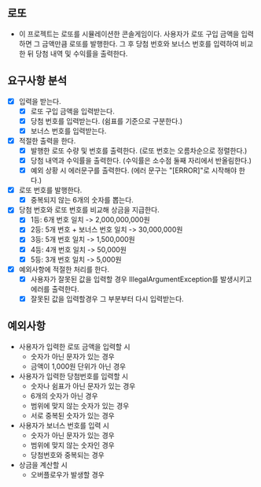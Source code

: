 
## 로또
- 이 프로젝트는 로또를 시뮬레이션한 콘솔게임이다. 사용자가 로또 구입 금액을 입력하면 그 금액만큼 로또를 발행한다. 그 후 당첨 번호와 보너스 번호를 입력하여 비교한 뒤 당첨 내역 및 수익률을 출력한다.

## 요구사항 분석
- [x] 입력을 받는다.
  - [x] 로또 구입 금액을 입력받는다.
  - [x] 당첨 번호를 입력받는다. (쉼표를 기준으로 구분한다.)
  - [x] 보너스 번호를 입력받는다.
- [x] 적절한 출력을 한다.
  - [x] 발행한 로또 수량 및 번호를 출력한다. (로또 번호는 오름차순으로 정렬한다.)
  - [x] 당첨 내역과 수익률을 출력한다. (수익률은 소수점 둘째 자리에서 반올림한다.)
  - [x] 예외 상황 시 에러문구를 출력한다. (에러 문구는 "[ERROR]"로 시작해야 한다.)
- [x] 로또 번호를 발행한다.
  - [x] 중복되지 않는 6개의 숫자를 뽑는다.
- [x] 당첨 번호와 로또 번호를 비교해 상금을 지급한다.
  - [x] 1등: 6개 번호 일치 -> 2,000,000,000원
  - [x] 2등: 5개 번호 + 보너스 번호 일치 -> 30,000,000원
  - [x] 3등: 5개 번호 일치 -> 1,500,000원
  - [x] 4등: 4개 번호 일치 -> 50,000원
  - [x] 5등: 3개 번호 일치 -> 5,000원
- [x] 예외사항에 적절한 처리를 한다.
  - [x] 사용자가 잘못된 값을 입력할 경우 IllegalArgumentException를 발생시키고 에러를 출력한다.
  - [x] 잘못된 값을 입력할경우 그 부분부터 다시 입력받는다.

## 예외사항
- 사용자가 입력한 로또 금액을 입력할 시
  - 숫자가 아닌 문자가 있는 경우 
  - 금액이 1,000원 단위가 아닌 경우
- 사용자가 입력한 당첨번호를 입력할 시 
  - 숫자나 쉼표가 아닌 문자가 있는 경우
  - 6개의 숫자가 아닌 경우
  - 범위에 맞지 않는 숫자가 있는 경우
  - 서로 중복된 숫자가 있는 경우
- 사용자가 보너스 번호를 입력 시
  - 숫자가 아닌 문자가 있는 경우 
  - 범위에 맞지 않는 숫자인 경우
  - 당첨번호와 중복되는 경우
- 상금을 계산할 시
  - 오버플로우가 발생할 경우
